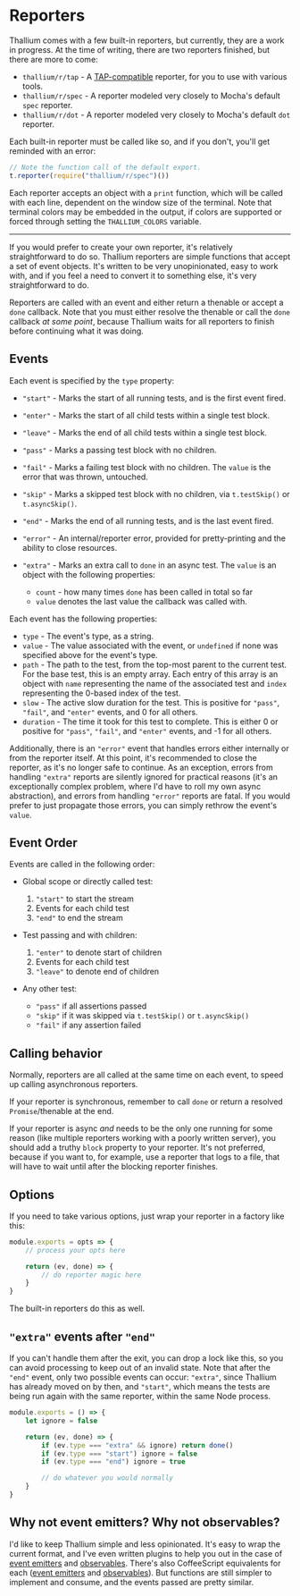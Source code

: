 # Reporters

Thallium comes with a few built-in reporters, but currently, they are a work in progress. At the time of writing, there are two reporters finished, but there are more to come:

- `thallium/r/tap` - A [TAP-compatible](https://testanything.org) reporter, for you to use with various tools.
- `thallium/r/spec` - A reporter modeled very closely to Mocha's default `spec` reporter.
- `thallium/r/dot` - A reporter modeled very closely to Mocha's default `dot` reporter.

Each built-in reporter must be called like so, and if you don't, you'll get reminded with an error:

```js
// Note the function call of the default export.
t.reporter(require("thallium/r/spec")())
```

Each reporter accepts an object with a `print` function, which will be called with each line, dependent on the window size of the terminal. Note that terminal colors may be embedded in the output, if colors are supported or forced through setting the `THALLIUM_COLORS` variable.

---

If you would prefer to create your own reporter, it's relatively straightforward to do so. Thallium reporters are simple functions that accept a set of event objects. It's written to be very unopinionated, easy to work with, and if you feel a need to convert it to something else, it's very straightforward to do.

Reporters are called with an event and either return a thenable or accept a `done` callback. Note that you must either resolve the thenable or call the `done` callback *at some point*, because Thallium waits for all reporters to finish before continuing what it was doing.

## Events

Each event is specified by the `type` property:

- `"start"` - Marks the start of all running tests, and is the first event fired.
- `"enter"` - Marks the start of all child tests within a single test block.
- `"leave"` - Marks the end of all child tests within a single test block.
- `"pass"` - Marks a passing test block with no children.
- `"fail"` - Marks a failing test block with no children. The `value` is the error that was thrown, untouched.
- `"skip"` - Marks a skipped test block with no children, via `t.testSkip()` or `t.asyncSkip()`.
- `"end"` - Marks the end of all running tests, and is the last event fired.
- `"error"` - An internal/reporter error, provided for pretty-printing and the ability to close resources.
- `"extra"` - Marks an extra call to `done` in an async test. The `value` is an object with the following properties:

    - `count` - how many times `done` has been called in total so far
    - `value` denotes the last value the callback was called with.

Each event has the following properties:

- `type` - The event's type, as a string.
- `value` - The value associated with the event, or `undefined` if none was specified above for the event's type.
- `path` - The path to the test, from the top-most parent to the current test. For the base test, this is an empty array. Each entry of this array is an object with `name` representing the name of the associated test and `index` representing the 0-based index of the test.
- `slow` - The active slow duration for the test. This is positive for `"pass"`, `"fail"`, and `"enter"` events, and 0 for all others.
- `duration` - The time it took for this test to complete. This is either 0 or positive for `"pass"`, `"fail"`, and `"enter"` events, and -1 for all others.

Additionally, there is an `"error"` event that handles errors either internally or from the reporter itself. At this point, it's recommended to close the reporter, as it's no longer safe to continue. As an exception, errors from handling `"extra"` reports are silently ignored for practical reasons (it's an exceptionally complex problem, where I'd have to roll my own async abstraction), and errors from handling `"error"` reports are fatal. If you would prefer to just propagate those errors, you can simply rethrow the event's `value`.

## Event Order

Events are called in the following order:

- Global scope or directly called test:

    1. `"start"` to start the stream
    2. Events for each child test
    3. `"end"` to end the stream

- Test passing and with children:

    1. `"enter"` to denote start of children
    2. Events for each child test
    3. `"leave"` to denote end of children

- Any other test:

    - `"pass"` if all assertions passed
    - `"skip"` if it was skipped via `t.testSkip()` or `t.asyncSkip()`
    - `"fail"` if any assertion failed

## Calling behavior

Normally, reporters are all called at the same time on each event, to speed up calling asynchronous reporters.

If your reporter is synchronous, remember to call `done` or return a resolved `Promise`/thenable at the end.

If your reporter is async *and* needs to be the only one running for some reason (like multiple reporters working with a poorly written server), you should add a truthy `block` property to your reporter. It's not preferred, because if you want to, for example, use a reporter that logs to a file, that will have to wait until after the blocking reporter finishes.

## Options

If you need to take various options, just wrap your reporter in a factory like this:

```js
module.exports = opts => {
    // process your opts here

    return (ev, done) => {
        // do reporter magic here
    }
}
```

The built-in reporters do this as well.

## `"extra"` events after `"end"`

If you can't handle them after the exit, you can drop a lock like this, so you can avoid processing to keep out of an invalid state. Note that after the `"end"` event, only two possible events can occur: `"extra"`, since Thallium has already moved on by then, and `"start"`, which means the tests are being run again with the same reporter, within the same Node process.

```js
module.exports = () => {
    let ignore = false

    return (ev, done) => {
        if (ev.type === "extra" && ignore) return done()
        if (ev.type === "start") ignore = false
        if (ev.type === "end") ignore = true

        // do whatever you would normally
    }
}
```

## Why not event emitters? Why not observables?

I'd like to keep Thallium simple and less opinionated. It's easy to wrap the current format, and I've even written plugins to help you out in the case of [event emitters](./examples/ee-reporter.js) and [observables](./examples/observable-reporter.js). There's also CoffeeScript equivalents for each ([event emitters](./examples/ee-reporter.coffee) and [observables](./examples/observable-reporter.coffee)). But functions are still simpler to implement and consume, and the events passed are pretty similar.

